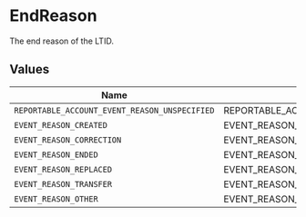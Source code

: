 # EndReason

The end reason of the LTID.


## Values

| Name                                          | Value                                         |
| --------------------------------------------- | --------------------------------------------- |
| `REPORTABLE_ACCOUNT_EVENT_REASON_UNSPECIFIED` | REPORTABLE_ACCOUNT_EVENT_REASON_UNSPECIFIED   |
| `EVENT_REASON_CREATED`                        | EVENT_REASON_CREATED                          |
| `EVENT_REASON_CORRECTION`                     | EVENT_REASON_CORRECTION                       |
| `EVENT_REASON_ENDED`                          | EVENT_REASON_ENDED                            |
| `EVENT_REASON_REPLACED`                       | EVENT_REASON_REPLACED                         |
| `EVENT_REASON_TRANSFER`                       | EVENT_REASON_TRANSFER                         |
| `EVENT_REASON_OTHER`                          | EVENT_REASON_OTHER                            |